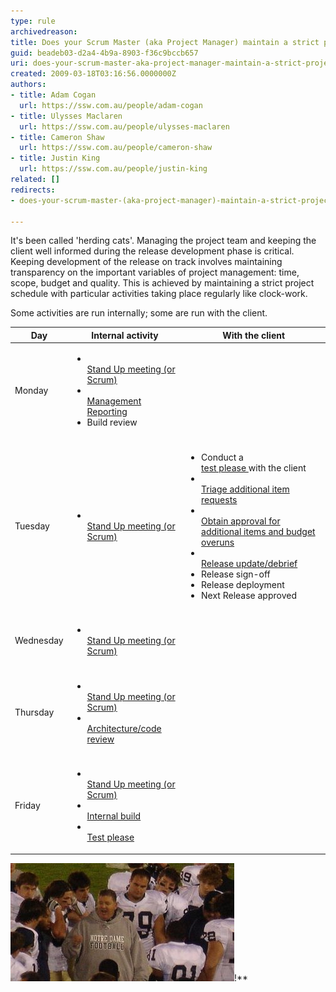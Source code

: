 ```yaml
---
type: rule
archivedreason: 
title: Does your Scrum Master (aka Project Manager) maintain a strict project schedule?
guid: beadeb03-d2a4-4b9a-8903-f36c9bccb657
uri: does-your-scrum-master-aka-project-manager-maintain-a-strict-project-schedule
created: 2009-03-18T03:16:56.0000000Z
authors:
- title: Adam Cogan
  url: https://ssw.com.au/people/adam-cogan
- title: Ulysses Maclaren
  url: https://ssw.com.au/people/ulysses-maclaren
- title: Cameron Shaw
  url: https://ssw.com.au/people/cameron-shaw
- title: Justin King
  url: https://ssw.com.au/people/justin-king
related: []
redirects:
- does-your-scrum-master-(aka-project-manager)-maintain-a-strict-project-schedule

---
```


It's been called 'herding cats'. Managing the project team and keeping the client well informed during the release development phase is critical. Keeping development of the release on track involves maintaining transparency on the important variables of project management: time, scope, budget and quality. This is achieved by maintaining a strict project schedule with particular activities taking place regularly like clock-work.  
<!--endintro-->

Some activities are run internally; some are run with the client.
 

| Day  | Internal activity  | With the client |
| --- | --- | --- |
| Monday  | <ul><li><br>                  <a href="/methodology-do-you-do-daily-scrums-aka-stand-up-meetings" shape="rect">Stand Up meeting (or Scrum) </a></li><li><br>                  <a href="/management-do-you-enforce-deadlines-have-a-project-release-plan-a-debrief-and-a-mark-10" shape="rect">Management Reporting</a> </li><li>Build review </li></ul> |  |
| |
| Tuesday  | <ul><li><br>                  <a href="/methodology-do-you-do-daily-scrums-aka-stand-up-meetings" shape="rect"></a><a href="/methodology-do-you-do-daily-scrums-aka-stand-up-meetings" shape="rect">Stand Up meeting (or Scrum) </a><a href="/methodology-do-you-do-daily-scrums-aka-stand-up-meetings" shape="rect"> </a> </li></ul> | <ul><li>Conduct a <br>                  <a href="/conduct-a-test-please-internally-and-then-with-the-client" shape="rect">test please </a>with the client </li><li><br>                  <a href="/estimating-do-you-know-what-tasks-are-involved-in-addition-to-just-development-work-items" shape="rect">Triage additional item requests</a> </li><li><br>                  <a href="/do-you-email-clients-as-soon-as-you-realise-you-will-overrun-your-original-estimate" shape="rect">Obtain approval for additional items and budget overuns</a> </li><li><br>                  <a href="/management-do-you-have-a-release-update-debrief-meeting-on-a-weekly-basis" shape="rect">Release update/debrief</a> </li><li>Release sign-off </li><li>Release deployment </li><li>Next Release approved </li></ul> |
| |
| Wednesday  | <ul><li><br>                  <a href="/methodology-do-you-do-daily-scrums-aka-stand-up-meetings" shape="rect">Stand Up meeting (or Scrum) </a> <br>                  <ul></ul></li></ul> |  |
| |
| Thursday  | <ul><li><br>                  <a href="/methodology-do-you-do-daily-scrums-aka-stand-up-meetings" shape="rect">Stand Up meeting (or Scrum) </a> </li><li><br>                  <a href="/rules-to-better-architecture-and-code-review" shape="rect">Architecture/code review</a> </li></ul> |  |
| |
| Friday  | <ul><li><br>                  <a href="/methodology-do-you-do-daily-scrums-aka-stand-up-meetings" shape="rect">Stand Up meeting (or Scrum) </a> </li><li><br>                  <a href="http://www.ssw.com.au/ssw/Standards/Rules/RulesToBetterSetups.aspx#BuildVersionDay" shape="rect">Internal build</a> </li><li><br>                  <a href="/conduct-a-test-please-internally-and-then-with-te-client" shape="rect">Test please</a> </li></ul> |  |




![Only with a strict project schedule can the manager coach the team to success](ProjectManagement_Coach.jpg)!**
